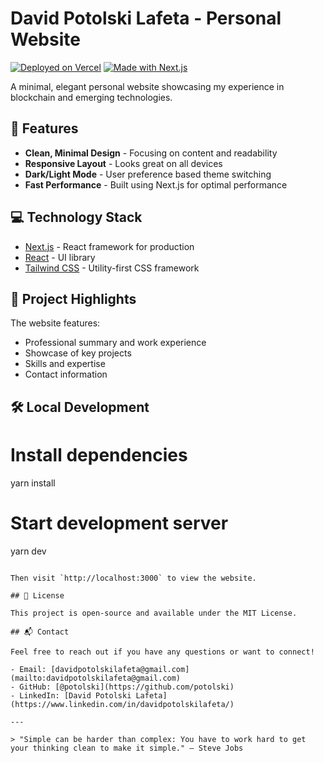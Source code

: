 # David Potolski Lafeta - Personal Website

[![Deployed on Vercel](https://img.shields.io/badge/Deployed%20on-Vercel-black.svg?style=flat-square)](https://davidpotolski.com)
[![Made with Next.js](https://img.shields.io/badge/Made%20with-Next.js-blue.svg?style=flat-square&logo=next.js)](https://nextjs.org)

A minimal, elegant personal website showcasing my experience in blockchain and emerging technologies.

## 🚀 Features

- **Clean, Minimal Design** - Focusing on content and readability
- **Responsive Layout** - Looks great on all devices
- **Dark/Light Mode** - User preference based theme switching
- **Fast Performance** - Built using Next.js for optimal performance

## 💻 Technology Stack

- [Next.js](https://nextjs.org/) - React framework for production
- [React](https://reactjs.org/) - UI library 
- [Tailwind CSS](https://tailwindcss.com/) - Utility-first CSS framework

## 📌 Project Highlights

The website features:

- Professional summary and work experience
- Showcase of key projects
- Skills and expertise
- Contact information

## 🛠️ Local Development

# Install dependencies
yarn install

# Start development server
yarn dev
```

Then visit `http://localhost:3000` to view the website.

## 📝 License

This project is open-source and available under the MIT License.

## 📬 Contact

Feel free to reach out if you have any questions or want to connect!

- Email: [davidpotolskilafeta@gmail.com](mailto:davidpotolskilafeta@gmail.com)
- GitHub: [@potolski](https://github.com/potolski)
- LinkedIn: [David Potolski Lafeta](https://www.linkedin.com/in/davidpotolskilafeta/)

---

> "Simple can be harder than complex: You have to work hard to get your thinking clean to make it simple." — Steve Jobs
